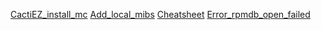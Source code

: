 [CactiEZ_install_mc](CactiEZ_install_mc.md)
[Add_local_mibs](Add_local_mibs.md)
[Cheatsheet](Cheatsheet.md)
[Error_rpmdb_open_failed](Error_rpmdb_open_failed.md)
